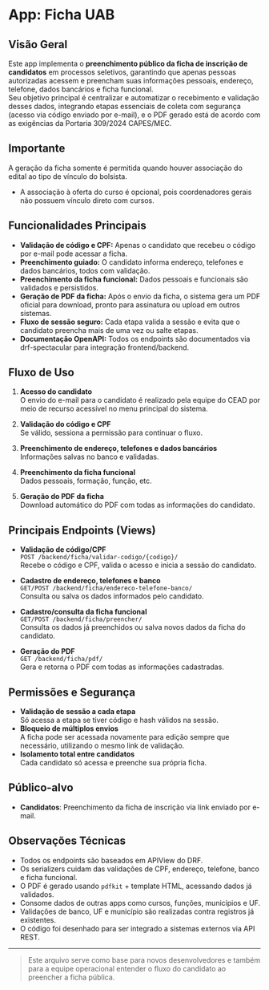 # App: Ficha UAB

## Visão Geral

Este app implementa o **preenchimento público da ficha de inscrição de candidatos** em processos seletivos, garantindo que apenas pessoas autorizadas acessem e preencham suas informações pessoais, endereço, telefone, dados bancários e ficha funcional.  
Seu objetivo principal é centralizar e automatizar o recebimento e validação desses dados, integrando etapas essenciais de coleta com segurança (acesso via código enviado por e-mail), e o PDF gerado está de acordo com as exigências da Portaria 309/2024 CAPES/MEC.

## Importante

A geração da ficha somente é permitida quando houver associação do edital ao tipo de vínculo do bolsista.

-   A associação à oferta do curso é opcional, pois coordenadores gerais não possuem vínculo direto com cursos.

## Funcionalidades Principais

-   **Validação de código e CPF:** Apenas o candidato que recebeu o código por e-mail pode acessar a ficha.
-   **Preenchimento guiado:** O candidato informa endereço, telefones e dados bancários, todos com validação.
-   **Preenchimento da ficha funcional:** Dados pessoais e funcionais são validados e persistidos.
-   **Geração de PDF da ficha:** Após o envio da ficha, o sistema gera um PDF oficial para download, pronto para assinatura ou upload em outros sistemas.
-   **Fluxo de sessão seguro:** Cada etapa valida a sessão e evita que o candidato preencha mais de uma vez ou salte etapas.
-   **Documentação OpenAPI:** Todos os endpoints são documentados via drf-spectacular para integração frontend/backend.

## Fluxo de Uso

1. **Acesso do candidato**  
   O envio do e-mail para o candidato é realizado pela equipe do CEAD por meio de recurso acessível no menu principal do sistema.

2. **Validação do código e CPF**  
   Se válido, sessiona a permissão para continuar o fluxo.

3. **Preenchimento de endereço, telefones e dados bancários**  
   Informações salvas no banco e validadas.

4. **Preenchimento da ficha funcional**  
   Dados pessoais, formação, função, etc.

5. **Geração do PDF da ficha**  
   Download automático do PDF com todas as informações do candidato.

## Principais Endpoints (Views)

-   **Validação de código/CPF**  
    `POST /backend/ficha/validar-codigo/{codigo}/`  
    Recebe o código e CPF, valida o acesso e inicia a sessão do candidato.

-   **Cadastro de endereço, telefones e banco**  
    `GET/POST /backend/ficha/endereco-telefone-banco/`  
    Consulta ou salva os dados informados pelo candidato.

-   **Cadastro/consulta da ficha funcional**  
    `GET/POST /backend/ficha/preencher/`  
    Consulta os dados já preenchidos ou salva novos dados da ficha do candidato.

-   **Geração do PDF**  
    `GET /backend/ficha/pdf/`  
    Gera e retorna o PDF com todas as informações cadastradas.

## Permissões e Segurança

-   **Validação de sessão a cada etapa**  
    Só acessa a etapa se tiver código e hash válidos na sessão.
-   **Bloqueio de múltiplos envios**  
    A ficha pode ser acessada novamente para edição sempre que necessário, utilizando o mesmo link de validação.
-   **Isolamento total entre candidatos**  
    Cada candidato só acessa e preenche sua própria ficha.

## Público-alvo

-   **Candidatos**: Preenchimento da ficha de inscrição via link enviado por e-mail.

## Observações Técnicas

-   Todos os endpoints são baseados em APIView do DRF.
-   Os serializers cuidam das validações de CPF, endereço, telefone, banco e ficha funcional.
-   O PDF é gerado usando `pdfkit` + template HTML, acessando dados já validados.
-   Consome dados de outras apps como cursos, funções, municípios e UF.
-   Validações de banco, UF e município são realizadas contra registros já existentes.
-   O código foi desenhado para ser integrado a sistemas externos via API REST.

---

> Este arquivo serve como base para novos desenvolvedores e também para a equipe operacional entender o fluxo do candidato ao preencher a ficha pública.

